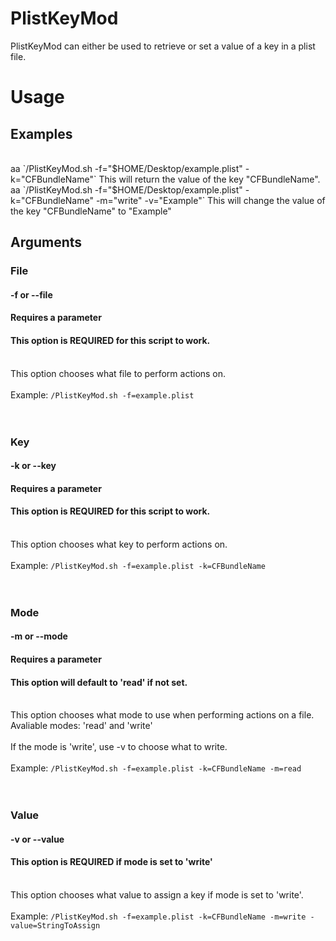 # PlistKeyMod

PlistKeyMod can either be used to retrieve or set a value of a key in a plist file. 

# Usage

## Examples
<br>
aa `/PlistKeyMod.sh -f="$HOME/Desktop/example.plist" -k="CFBundleName"`
This will return the value of the key "CFBundleName".
<br>
aa `/PlistKeyMod.sh -f="$HOME/Desktop/example.plist" -k="CFBundleName" -m="write" -v="Example"`
This will change the value of the key "CFBundleName" to "Example"
<br>

## Arguments

### File
#### -f or --file
#### Requires a parameter
#### This option is REQUIRED for this script to work.
<br>This option chooses what file to perform actions on.<br><br>
Example: `/PlistKeyMod.sh -f=example.plist`
<br><br><br>

### Key
#### -k or --key
#### Requires a parameter
#### This option is REQUIRED for this script to work.
<br>This option chooses what key to perform actions on.<br><br>
Example: `/PlistKeyMod.sh -f=example.plist -k=CFBundleName`
<br><br><br>

### Mode
#### -m or --mode
#### Requires a parameter
#### This option will default to 'read' if not set.
<br>This option chooses what mode to use when performing actions on a file.<br>
Avaliable modes: 'read' and 'write'
<br><br>
If the mode is 'write', use -v to choose what to write.
<br><br>
Example: `/PlistKeyMod.sh -f=example.plist -k=CFBundleName -m=read`
<br><br><br>


### Value
#### -v or --value
#### This option is REQUIRED if mode is set to 'write'
<br>This option chooses what value to assign a key if mode is set to 'write'.<br><br>
Example: `/PlistKeyMod.sh -f=example.plist -k=CFBundleName -m=write -value=StringToAssign`
<br><br><br>
